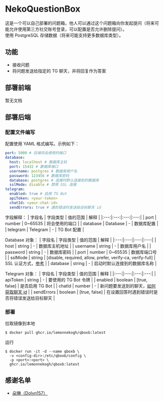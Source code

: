 # NekoQuestionBox
这是一个可以自己部署的问题箱，他人可以通过这个问题箱向你发起提问（将来可能允许使用第三方社交账号登录，可以配置是否允许删除提问）。  
使用 PostgreSQL 存储数据（将来可能支持更多数据库类型）。

## 功能
- 接收问题
- 将问题发送给指定的 TG 聊天，并将回复作为答案
## 部署前端
暂无文档

## 部署后端
### 配置文件编写
配置使用 YAML 格式编写。示例如下：
```yaml
port: 5000 # 后端将会使用的端口
database:
  host: localhost # 数据库主机
  port: 15432 # 数据库端口
  username: postgres # 数据库用户名
  password: 123456 # 数据库密码
  database: postgres # 连接时默认连接到的数据库
  sslMode: disable # 禁用 SSL 连接
telegram:
  enabled: true # 启用 TG Bot
  apiToken: <your-token>
  chatId: <your-chat-id>
  sendErrors: true # 遇到错误时发送给目标聊天 id
```
字段解释：
| 字段名 | 字段类型 | 值的范围 | 解释 |
|:---:|:---:|:---:|:---:|
| port | number | 0~65535 | 将会使用的端口 |
| database | Database | - | 数据库配置 |
| telegram | Telegram | - | TG Bot 配置 |

Database 对象：
| 字段名 | 字段类型 | 值的范围 | 解释 |
|:---:|:---:|:---:|:---:|
| host | string | - | 数据库主机地址 |
| username | string | - | 数据库用户名 |
| password | string | - | 数据库密码 |
| port | number | 0~65535 | 数据库端口号 |
| sslMode | string | [disable, required, allow, prefer, verify-ca, verify-full] | SSL 认证方式，[参考](https://www.postgresql.org/docs/current/libpq-ssl.html) |
| database | string | - | 启动时默认连接到的数据库名称 |

Telegram 对象：
| 字段名 | 字段类型 | 值的范围 | 解释 |
|:---:|:---:|:---:|:---:|
| apiToken | string | - | 要使用的 TG Bot 令牌 |
| enabled | boolean | [true, false] | 是否启用 TG Bot |
| chatId | number | - | 新问题要发送到的聊天，[如何获取聊天 id](https://stackoverflow.com/questions/32423837/telegram-bot-how-to-get-a-group-chat-id) |
| sendErrors | boolean | [true, false] | 在设置回答时遇到错误时是否将错误发送给目标聊天 |

### 部署
拉取镜像到本地
```shell
$ docker pull ghcr.io/lemonnekogh/qboxb:latest
```
运行
```shell
$ docker run -it -d --name qboxb \
  -v <config-dir>:/etc/qboxb/config \
  -p <port>:<port> \
  ghcr.io/lemonnekogh/qboxb:latest
```

## 感谢名单
- [朵琳（Dolyn157）](https://github.com/Dolyn157)

